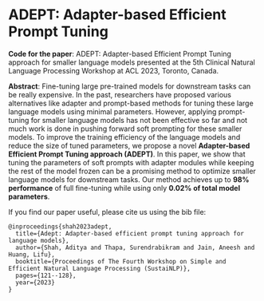 # ADEPT: Adapter-based Efficient Prompt Tuning

**Code for the paper**: ADEPT: Adapter-based Efficient Prompt Tuning approach for smaller language models presented at the 5th Clinical Natural Language Processing Workshop at ACL 2023, Toronto, Canada. 

**Abstract**: Fine-tuning large pre-trained models for downstream tasks can be really expensive. In the past, researchers have proposed various alternatives like adapter and prompt-based methods for tuning these large language models using minimal parameters. However, applying prompt-tuning for smaller language models has not been effective so far and not much work is done in pushing forward soft prompting for these smaller models. To improve the training efficiency of the language models and reduce the size of tuned parameters, we propose a novel **Adapter-based Efficient Prompt Tuning approach (ADEPT)**. In this paper, we show that tuning the parameters of soft prompts with adapter modules while keeping the rest of the model frozen can be a promising method to optimize smaller language models for downstream tasks. Our method achieves up to **98% performance** of full fine-tuning while using only **0.02% of total model parameters**.

If you find our paper useful, please cite us using the bib file:

```
@inproceedings{shah2023adept,
  title={Adept: Adapter-based efficient prompt tuning approach for language models},
  author={Shah, Aditya and Thapa, Surendrabikram and Jain, Aneesh and Huang, Lifu},
  booktitle={Proceedings of The Fourth Workshop on Simple and Efficient Natural Language Processing (SustaiNLP)},
  pages={121--128},
  year={2023}
}
```
